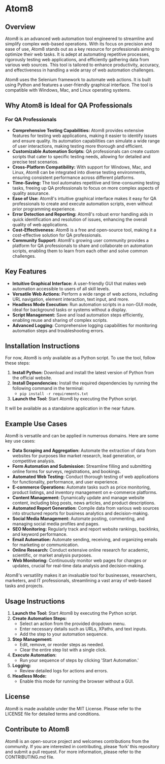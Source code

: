 # Atom8

## Overview

Atom8 is an advanced web automation tool engineered to streamline and simplify complex web-based operations. With its focus on precision and ease of use, Atom8 stands out as a key resource for professionals aiming to optimize their web tasks. It is adept at automating repetitive processes, rigorously testing web applications, and efficiently gathering data from various web sources. This tool is tailored to enhance productivity, accuracy, and effectiveness in handling a wide array of web automation challenges.

Atom8 uses the Selenium framework to automate web actions. It is built using Python and features a user-friendly graphical interface. The tool is compatible with Windows, Mac, and Linux operating systems.

## Why Atom8 is Ideal for QA Professionals

### For QA Professionals
- **Comprehensive Testing Capabilities:** Atom8 provides extensive features for testing web applications, making it easier to identify issues and ensure quality. Its automation capabilities can simulate a wide range of user interactions, making testing more thorough and efficient.
- **Customizable Automation Scripts:** QA professionals can create custom scripts that cater to specific testing needs, allowing for detailed and precise test scenarios.
- **Cross-Platform Compatibility:** With support for Windows, Mac, and Linux, Atom8 can be integrated into diverse testing environments, ensuring consistent performance across different platforms.
- **Time-Saving:** The tool automates repetitive and time-consuming testing tasks, freeing up QA professionals to focus on more complex aspects of quality assurance.
- **Ease of Use:** Atom8's intuitive graphical interface makes it easy for QA professionals to create and execute automation scripts, even without prior programming experience.
- **Error Detection and Reporting:** Atom8's robust error handling aids in quick identification and resolution of issues, enhancing the overall quality of web applications.
- **Cost-Effectiveness:** Atom8 is a free and open-source tool, making it a cost-effective solution for QA professionals.
- **Community Support:** Atom8's growing user community provides a platform for QA professionals to share and collaborate on automation scripts, enabling them to learn from each other and solve common challenges.


## Key Features

- **Intuitive Graphical Interface:** A user-friendly GUI that makes web automation accessible to users of all skill levels.
- **Versatile Web Actions:** Perform a wide range of web actions, including URL navigation, element interaction, text input, and more.
- **Headless Mode Execution:** Run automation scripts in a non-GUI mode, ideal for background tasks or systems without a display.
- **Script Management:** Save and load automation steps efficiently, enabling reuse and sharing of complex scripts.
- **Advanced Logging:** Comprehensive logging capabilities for monitoring automation steps and troubleshooting errors.

## Installation Instructions

For now, Atom8 is only available as a Python script. To use the tool, follow these steps:

1. **Install Python:** Download and install the latest version of Python from the official website.
2. **Install Dependencies:** Install the required dependencies by running the following command in the terminal:
   - `pip install -r requirements.txt`
3. **Launch the Tool:** Start Atom8 by executing the Python script.

It will be available as a standalone application in the near future.

## Example Use Cases
Atom8 is versatile and can be applied in numerous domains. Here are some key use cases:

- **Data Scraping and Aggregation:** Automate the extraction of data from websites for purposes like market research, lead generation, or competitive analysis.
- **Form Automation and Submission:** Streamline filling and submitting online forms for surveys, registrations, and bookings.
- **Automated Web Testing:** Conduct thorough testing of web applications for functionality, performance, and user experience.
- **E-commerce Operations:** Automate tasks such as price monitoring, product listings, and inventory management on e-commerce platforms.
- **Content Management:** Dynamically update and manage website content, including blog posts, news articles, and product descriptions.
- **Automated Report Generation:** Compile data from various web sources into structured reports for business analytics and decision-making.
- **Social Media Management:** Automate posting, commenting, and managing social media profiles and pages.
- **SEO Monitoring:** Regularly track and report website rankings, backlinks, and keyword performance.
- **Email Automation:** Automate sending, receiving, and organizing emails for marketing or communication.
- **Online Research:** Conduct extensive online research for academic, scientific, or market analysis purposes.
- **Web Monitoring:** Continuously monitor web pages for changes or updates, crucial for real-time data analysis and decision-making.

Atom8's versatility makes it an invaluable tool for businesses, researchers, marketers, and IT professionals, streamlining a vast array of web-based tasks and projects.

## Usage Instructions

1. **Launch the Tool:** Start Atom8 by executing the Python script.
2. **Create Automation Steps:**
   - Select an action from the provided dropdown menu.
   - Enter necessary details such as URLs, XPaths, and text inputs.
   - Add the step to your automation sequence.
3. **Step Management:**
   - Edit, remove, or reorder steps as needed.
   - Clear the entire step list with a single click.
4. **Execute Automation:**
   - Run your sequence of steps by clicking 'Start Automation.'
5. **Logging:**
   - Review detailed logs for actions and errors.
6. **Headless Mode:**
   - Enable this mode for running the browser without a GUI.

## License

Atom8 is made available under the MIT License. Please refer to the LICENSE file for detailed terms and conditions.

## Contribute to Atom8

Atom8 is an open-source project and welcomes contributions from the community. If you are interested in contributing, please ‘fork’ this repository and submit a pull request. For more information, please refer to the CONTRIBUTING.md file.
